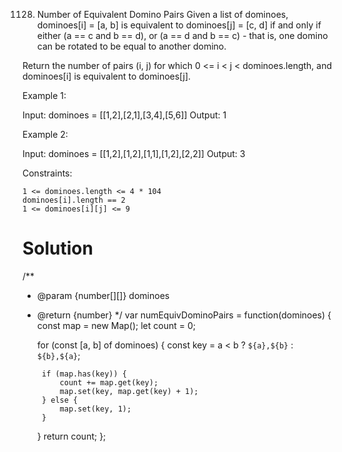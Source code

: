 1128. Number of Equivalent Domino Pairs
Given a list of dominoes, dominoes[i] = [a, b] is equivalent to dominoes[j] = [c, d] if and only if either (a == c and b == d), or (a == d and b == c) - that is, one domino can be rotated to be equal to another domino.

Return the number of pairs (i, j) for which 0 <= i < j < dominoes.length, and dominoes[i] is equivalent to dominoes[j].

 

Example 1:

Input: dominoes = [[1,2],[2,1],[3,4],[5,6]]
Output: 1

Example 2:

Input: dominoes = [[1,2],[1,2],[1,1],[1,2],[2,2]]
Output: 3

 

Constraints:

    1 <= dominoes.length <= 4 * 104
    dominoes[i].length == 2
    1 <= dominoes[i][j] <= 9

# Solution
/**
 * @param {number[][]} dominoes
 * @return {number}
 */
var numEquivDominoPairs = function(dominoes) {
    const map = new Map();
    let count = 0;

    for (const [a, b] of dominoes) {
        const key = a < b ? `${a},${b}` : `${b},${a}`;

        if (map.has(key)) {
            count += map.get(key);
            map.set(key, map.get(key) + 1);
        } else {
            map.set(key, 1);
        }
    }
    return count;
};
